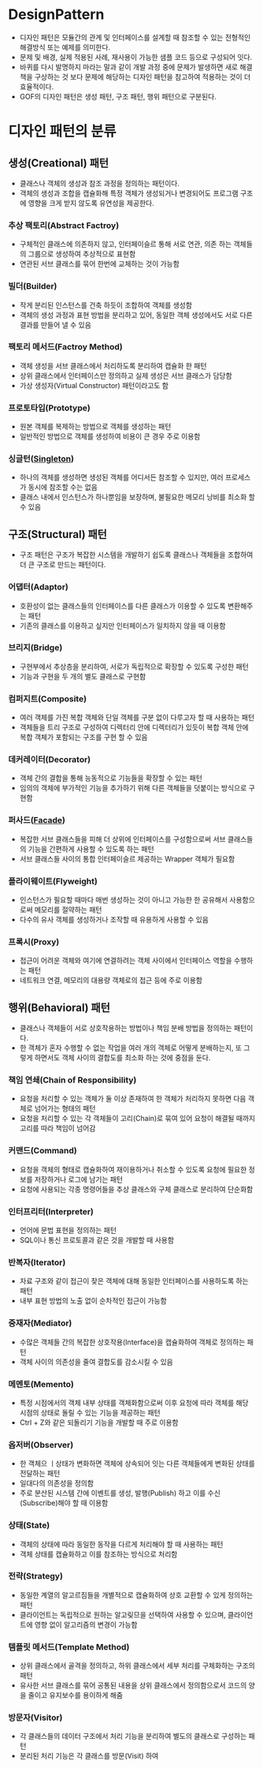 # DesignPattern
- 디자인 패턴은 모듈간의 관계 및 인터페이스를 설계할 때 참조할 수 있는 전형적인 해결방식 또는 예제를 의미한다.
- 문제 및 배경, 실제 적용된 사례, 재사용이 가능한 샘플 코드 등으로 구성되어 잇다.
- 바퀴를 다시 발명하지 마라는 말과 같이 개발 과정 중에 문제가 발생하면 새로 해결책을 구상하는 것 보다 문제에 해당하는 디자인 패턴을 참고하여 적용하는 것이 더 효율적이다.
- GOF의 디자인 패턴은 생성 패턴, 구조 패턴, 행위 패턴으로 구분된다.

# 디자인 패턴의 분류

## 생성(Creational) 패턴
- 클래스나 객체의 생성과 참조 과정을 정의하는 패턴이다.
- 객체의 생성과 조합을 캡슐화해 특정 객체가 생성되거나 변경되어도 프로그램 구조에 영향을 크게 받지 않도록 유연성을 제공한다.

### 추상 팩토리(Abstract Factroy)
- 구체적인 클래스에 의존하지 않고, 인터페이슬르 통해 서로 연관, 의존 하는 객체들의 그룹으로 생성하여 추상적으로 표현함
- 연관된 서브 클래스를 묶어 한번에 교체하는 것이 가능함

### 빌더(Builder)
- 작게 분리된 인스턴스를 건축 하듯이 조합하여 객체를 생성함
- 객체의 생성 과정과 표현 방법을 분리하고 있어, 동일한 객체 생성에서도 서로 다른 결과를 만들어 낼 수 있음

### 팩토리 메서드(Factroy Method)
- 객체 생성을 서브 클래스에서 처리하도록 분리하여 캡슐화 한 패턴
- 상위 클래스에서 인터페이스만 정의하고 실제 생성은 서브 클래스가 담당함
- 가상 생성자(Virtual Constructor) 패턴이라고도 함

### 프로토타입(Prototype)
- 원본 객체를 복제하는 방법으로 객체를 생성하는 패턴
- 일반적인 방법으로 객체를 생성하여 비용이 큰 경우 주로 이용함

### 싱글턴([Singleton](https://github.com/SybooSyboo782/DesignPattern/blob/main/com/syboosyboo/designpattern/creational/singleton/singleton.md))
- 하나의 객체를 생성하면 생성된 객체를 어디서든 참조할 수 있지만, 여러 프로세스가 동시에 참조할 수는 없음
- 클래스 내에서 인스턴스가 하나뿐임을 보장하며, 불필요한 메모리 낭비를 최소화 할 수 있음


## 구조(Structural) 패턴
- 구조 패턴은 구조가 복잡한 시스템을 개발하기 쉽도록 클래스나 객체들을 조합하여 더 큰 구조로 만드는 패턴이다.

### 어댑터(Adaptor)
- 호환성이 없는 클래스들의 인터페이스를 다른 클래스가 이용할 수 있도록 변환해주는 패턴
- 기존의 클래스를 이용하고 싶지만 인터페이스가 일치하지 않을 때 이용함

### 브리지(Bridge)
- 구현부에서 추상층을 분리하여, 서로가 독립적으로 확장할 수 있도록 구성한 패턴
- 기능과 구현을 두 개의 별도 클래스로 구현함

### 컴퍼지트(Composite)
- 여러 객체를 가진 복합 객체와 단일 객체를 구분 없이 다루고자 할 때 사용하는 패턴
- 객체들을 트리 구조로 구성하여 디렉터리 안에 디렉터리가 있듯이 복합 객체 안에 복합 객체가 포함되는 구조를 구현 할 수 있음

### 데커레이터(Decorator)
- 객체 간의 결합을 통해 능동적으로 기능들을 확장할 수 있는 패턴
- 임의의 객체에 부가적인 기능을 추가하기 위해 다른 객체들을 덧붙이는 방식으로 구현함

### 퍼사드([Facade](https://github.com/SybooSyboo782/DesignPattern/blob/main/com/syboosyboo/designpattern/strucural/facade/facade.md))
- 복잡한 서브 클래스들을 피해 더 상위에 인터페이스를 구성함으로써 서브 클래스들의 기능을 간편하게 사용할 수 있도록 하는 패턴
- 서브 클래스들 사이의 통합 인터페이슬르 제공하는 Wrapper 객체가 필요함

### 플라이웨이트(Flyweight)
- 인스턴스가 필요할 때마다 매번 생성하는 것이 아니고 가능한 한 공유해서 사용함으로써 메모리를 절약하는 패턴
- 다수의 유사 객체를 생성하거나 조작할 때 유용하게 사용할 수 있음

### 프록시(Proxy)
- 접근이 어려운 객체와 여기에 연결하려는 객체 사이에서 인터페이스 역할을 수행하는 패턴
- 네트워크 연결, 메모리의 대용량 객체로의 접근 등에 주로 이용함

## 행위(Behavioral) 패턴
- 클래스나 객체들이 서로 상호작용하는 방법이나 책임 분배 방법을 정의하는 패턴이다.
- 한 객체가 혼자 수행할 수 없는 작업을 여러 개의 객체로 어떻게 분배하는지, 또 그렇게 하면서도 객체 사이의 결합도를 최소화 하는 것에 중점을 둔다.

### 책임 연쇄(Chain of Responsibility)
- 요청을 처리할 수 있는 객체가 둘 이상 존재하여 한 객체가 처리하지 못하면 다음 객체로 넘어가는 형태의 패턴
- 요청을 처리할 수 있는 각 객체들이 고리(Chain)로 묶여 있어 요청이 해결될 때까지 고리를 따라 책임이 넘어감

### 커맨드(Command)
- 요청을 객체의 형태로 캡슐화하여 재이용하거나 취소할 수 있도록 요청에 필요한 정보를 저장하거나 로그에 남기는 패턴
- 요청에 사용되는 각종 명령어들을 추상 클래스와 구체 클래스로 분리하여 단순화함

### 인터프리터(Interpreter)
- 언어에 문법 표현을 정의하는 패턴
- SQL이나 통신 프로토콜과 같은 것을 개발할 때 사용함

### 반복자(Iterator)
- 자료 구조와 같이 접근이 잦은 객체에 대해 동일한 인터페이스를 사용하도록 하는 패턴
- 내부 표현 방법의 노출 없이 순차적인 접근이 가능함

### 중재자(Mediator)
- 수많은 객체들 간의 복잡한 상호작용(Interface)을 캡슐화하여 객체로 정의하는 패턴
- 객체 사이의 의존성을 줄여 결합도를 감소시킬 수 있음

### 메멘토(Memento)
- 특정 시점에서의 객체 내부 상태를 객체화함으로써 이후 요청에 따라 객체를 해당 시점의 상태로 돌릴 수 있는 기능을 제공하는 패턴
- Ctrl + Z와 같은 되돌리기 기능을 개발할 때 주로 이용함

### 옵저버(Observer)
- 한 객체으 ㅣ상태가 변화하면 객체에 상속되어 잇는 다른 객체들에게 변화된 상태를 전달하는 패턴
- 일대다의 의존성을 정의함
- 주로 분산된 시스템 간에 이벤트를 생성, 발행(Publish) 하고 이를 수신(Subscribe)해야 할 때 이용함

### 상태(State)
- 객체의 상태에 따라 동일한 동작을 다르게 처리해야 할 때 사용하는 패턴
- 객체 상태를 캡슐화하고 이를 참조하는 방식으로 처리함

### 전략(Strategy)
- 동일한 계열의 알고르짐들을 개별적으로 캡슐화하여 상호 교환할 수 있게 정의하는 패턴
- 클라이언트는 독립적으로 원하는 알고맂므을 선택하여 사용할 수 있으며, 클라이언트에 영향 없이 알고리즘의 변경이 가능함

### 템플릿 메서드(Template Method)
- 상위 클래스에서 골격을 정의하고, 하위 클래스에서 세부 처리를 구체화하는 구조의 패턴
- 유사한 서브 클래스를 묶어 공통된 내용을 상위 클래스에서 정의함으로서 코드의 양을 줄이고 유지보수를 용이하게 해줌

### 방문자(Visitor)
- 각 클래스들의 데이터 구조에서 처리 기능을 분리하여 별도의 클래스로 구성하는 패턴
- 분리된 처리 기능은 각 클래스를 방문(Visit) 하여 
